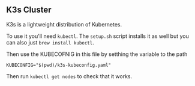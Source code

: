 ## K3s Cluster

K3s is a lightweight distribution of Kubernetes.

To use it you'll need `kubectl`. The `setup.sh` script installs it as well but you can also just `brew install kubectl`.

Then use the KUBECOFNIG in this file by setthing the variable to the path
```sb
KUBECONFIG="$(pwd)/k3s-kubeconfig.yaml"
```

Then run `kubectl get nodes` to check that it works.